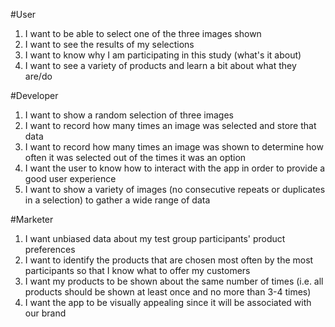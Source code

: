 #User
1. I want to be able to select one of the three images shown
2. I want to see the results of my selections
3. I want to know why I am participating in this study (what's it about)
4. I want to see a variety of products and learn a bit about what they are/do

#Developer
1. I want to show a random selection of three images
2. I want to record how many times an image was selected and store that data
3. I want to record how many times an image was shown to determine how often it was selected out of the times it was an option
4. I want the user to know how to interact with the app in order to provide a good user experience
5. I want to show a variety of images (no consecutive repeats or duplicates in a selection) to gather a wide range of data

#Marketer
1. I want unbiased data about my test group participants' product preferences
2. I want to identify the products that are chosen most often by the most participants so that I know what to offer my customers
3. I want my products to be shown about the same number of times (i.e. all products should be shown at least once and no more than 3-4 times)
4. I want the app to be visually appealing since it will be associated with our brand
